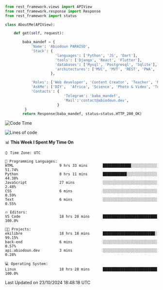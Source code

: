 ###
```python
from rest_framework.views import APIView
from rest_framework.response import Response
from rest_framework import status

class AboutMe(APIView):

    def get(self, request):

        baba_mandef = {
            'Name': 'Abiodoun PARAISO',
            'Stack': {
                       'languages': ['Python', 'JS', 'Dart'],
                       'tools': ['Django', 'React', 'Flutter'],
                       'databases': ['Mysql', 'Postgresql', 'Sqlite'],
                       'architectures': ['MVC', 'MVT', 'REST', 'PWA', 'SPA', 'MicroServices']
                     },

            'Roles': ['Web developer', 'Content Creator', 'Teacher', 'Mentor'],
            'AskMe': ['DIY',  'Africa', 'Science', 'Photo & Video', 'Tech'],
            'Contacts': {
                           'Telegram': 'baba_mandef',
                           'Mail':'contact@abiodoun.dev',
                        }
         }
        return Response(baba_mandef, status=status.HTTP_200_OK)

```                    

<!--START_SECTION:waka-->
![Code Time](http://img.shields.io/badge/Code%20Time-1%2C182%20hrs%2022%20mins-blue)

![Lines of code](https://img.shields.io/badge/From%20Hello%20World%20I%27ve%20Written-420%20Thousand%20lines%20of%20code-blue)

📊 **This Week I Spent My Time On** 

```text
⌚︎ Time Zone: UTC

💬 Programming Languages: 
HTML                     9 hrs 33 mins       █████████████░░░░░░░░░░░░   51.74% 
Python                   8 hrs 11 mins       ███████████░░░░░░░░░░░░░░   44.38% 
JavaScript               27 mins             ░░░░░░░░░░░░░░░░░░░░░░░░░   2.48% 
CSS                      6 mins              ░░░░░░░░░░░░░░░░░░░░░░░░░   0.59% 
Text                     6 mins              ░░░░░░░░░░░░░░░░░░░░░░░░░   0.55%

🔥 Editors: 
VS Code                  18 hrs 28 mins      █████████████████████████   100.0%

🐱‍💻 Projects: 
ekilibre                 18 hrs 18 mins      ████████████████████████░   99.15% 
back-end                 6 mins              ░░░░░░░░░░░░░░░░░░░░░░░░░   0.57% 
api.abiodoun.dev         3 mins              ░░░░░░░░░░░░░░░░░░░░░░░░░   0.28%

💻 Operating System: 
Linux                    18 hrs 28 mins      █████████████████████████   100.0%

```


 Last Updated on 23/10/2024 18:48:18 UTC
<!--END_SECTION:waka-->

